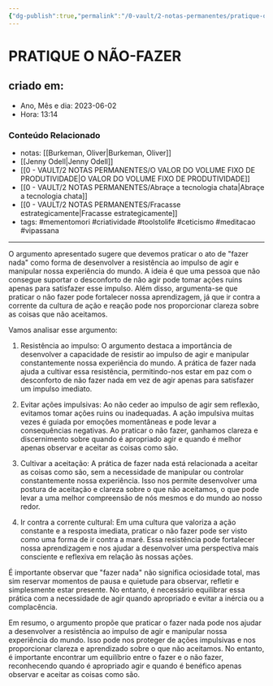 ```yaml
---
{"dg-publish":true,"permalink":"/0-vault/2-notas-permanentes/pratique-o-nao-fazer/","tags":["permanente","mementomori","criatividade","toolstolife","ceticismo","meditacao","vipassana"],"dgHomeLink":true,"dgShowLocalGraph":true,"dgShowFileTree":true,"dgEnableSearch":true,"noteIcon":""}
---
```


# PRATIQUE O NÃO-FAZER

## criado em: 
-  Ano, Mês e dia: 2023-06-02
- Hora: 13:14

### Conteúdo Relacionado
- notas: [[Burkeman, Oliver\|Burkeman, Oliver]]
- [[Jenny Odell\|Jenny Odell]]
- [[0 - VAULT/2 NOTAS PERMANENTES/O VALOR DO VOLUME FIXO DE PRODUTIVIDADE\|O VALOR DO VOLUME FIXO DE PRODUTIVIDADE]]
- [[0 - VAULT/2 NOTAS PERMANENTES/Abraçe a tecnologia chata\|Abraçe a tecnologia chata]]
- [[0 - VAULT/2 NOTAS PERMANENTES/Fracasse estrategicamente\|Fracasse estrategicamente]]
- tags: #mementomori #criatividade #toolstolife #ceticismo #meditacao #vipassana 
---

O argumento apresentado sugere que devemos praticar o ato de "fazer nada" como forma de desenvolver a resistência ao impulso de agir e manipular nossa experiência do mundo. A ideia é que uma pessoa que não consegue suportar o desconforto de não agir pode tomar ações ruins apenas para satisfazer esse impulso. Além disso, argumenta-se que praticar o não fazer pode fortalecer nossa aprendizagem, já que ir contra a corrente da cultura de ação e reação pode nos proporcionar clareza sobre as coisas que não aceitamos.

Vamos analisar esse argumento:

1. Resistência ao impulso:
O argumento destaca a importância de desenvolver a capacidade de resistir ao impulso de agir e manipular constantemente nossa experiência do mundo. A prática de fazer nada ajuda a cultivar essa resistência, permitindo-nos estar em paz com o desconforto de não fazer nada em vez de agir apenas para satisfazer um impulso imediato.

2. Evitar ações impulsivas:
Ao não ceder ao impulso de agir sem reflexão, evitamos tomar ações ruins ou inadequadas. A ação impulsiva muitas vezes é guiada por emoções momentâneas e pode levar a consequências negativas. Ao praticar o não fazer, ganhamos clareza e discernimento sobre quando é apropriado agir e quando é melhor apenas observar e aceitar as coisas como são.

3. Cultivar a aceitação:
A prática de fazer nada está relacionada a aceitar as coisas como são, sem a necessidade de manipular ou controlar constantemente nossa experiência. Isso nos permite desenvolver uma postura de aceitação e clareza sobre o que não aceitamos, o que pode levar a uma melhor compreensão de nós mesmos e do mundo ao nosso redor.

4. Ir contra a corrente cultural:
Em uma cultura que valoriza a ação constante e a resposta imediata, praticar o não fazer pode ser visto como uma forma de ir contra a maré. Essa resistência pode fortalecer nossa aprendizagem e nos ajudar a desenvolver uma perspectiva mais consciente e reflexiva em relação às nossas ações.

É importante observar que "fazer nada" não significa ociosidade total, mas sim reservar momentos de pausa e quietude para observar, refletir e simplesmente estar presente. No entanto, é necessário equilibrar essa prática com a necessidade de agir quando apropriado e evitar a inércia ou a complacência.

Em resumo, o argumento propõe que praticar o fazer nada pode nos ajudar a desenvolver a resistência ao impulso de agir e manipular nossa experiência do mundo. Isso pode nos proteger de ações impulsivas e nos proporcionar clareza e aprendizado sobre o que não aceitamos. No entanto, é importante encontrar um equilíbrio entre o fazer e o não fazer, reconhecendo quando é apropriado agir e quando é benéfico apenas observar e aceitar as coisas como são.